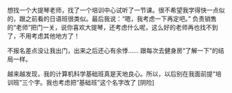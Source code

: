 想找一个大提琴老师，找了一个培训中心试听了一节课。很不希望我学得快一点似的，跟之前看的日语班很类似。最后我说：“嗯，我考虑一下再定吧。” 负责销售的“老师”把门一关，说你喜欢大提琴，还考虑什么呢，这么好的老师再也找不到了，不用考虑其他地方了！

不报名差点没让我出门，出来之后还心有余悸…… 跟每次去健身房“了解一下”的结局一样。

越来越发现，我的计算机科学基础班真是天地良心。所以，以后别在我面前提“培训班”三个字。我也考虑把“基础班”这个名字改了 [阴险]
